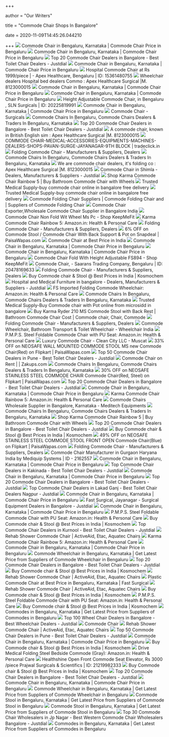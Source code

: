 +++
        
author = "Our Writers"
        
title = "Commode Chair Shops In Bangalore"
        
date = 2020-11-09T14:45:26.044210
        
+++
[ ![](https://3.imimg.com/data3/QJ/JM/GLADMIN-13190/commode-chair-500x500.jpg)](https://3.imimg.com/data3/QJ/JM/GLADMIN-13190/commode-chair-500x500.jpg) Commode Chair in Bengaluru, Karnataka | Commode Chair Price in Bengaluru
[ ![](https://5.imimg.com/data5/TL/JG/OK/SELLER-66068728/deluxe-commode-shower-chair-soft-cushion--250x250.jpg)](https://5.imimg.com/data5/TL/JG/OK/SELLER-66068728/deluxe-commode-shower-chair-soft-cushion--250x250.jpg) Commode Chair in Bengaluru, Karnataka | Commode Chair Price in Bengaluru
[ ![](https://content.jdmagicbox.com/comp/bangalore/u5/080pxx80.xx80.120831192126.n7u5/catalogue/healcure-implants-and-surgicals-chamarajpet-bangalore-surgical-item-dealers-0lvlzddu0k.jpg)](https://content.jdmagicbox.com/comp/bangalore/u5/080pxx80.xx80.120831192126.n7u5/catalogue/healcure-implants-and-surgicals-chamarajpet-bangalore-surgical-item-dealers-0lvlzddu0k.jpg) Top 20 Commode Chair Dealers in Bangalore - Best Toilet Chair Dealers -  Justdial
[ ![](https://5.imimg.com/data5/AE/RF/QT/SELLER-82400619/chair-with-commode-250x250.jpg)](https://5.imimg.com/data5/AE/RF/QT/SELLER-82400619/chair-with-commode-250x250.jpg) Commode Chair in Bengaluru, Karnataka | Commode Chair Price in Bengaluru
[ ![](https://5.imimg.com/data5/LC/MT/MY-27829484/hospital-commode-chair-250x250.jpg)](https://5.imimg.com/data5/LC/MT/MY-27829484/hospital-commode-chair-250x250.jpg) Hospital Commode Chair at Rs 1999/piece |   - Apex Healthcare,  Bengaluru | ID: 15361480755
[ ![](https://bizimages.withfloats.com/actual/59aa40513b1c4313b8fa3f9f.jpg)](https://bizimages.withfloats.com/actual/59aa40513b1c4313b8fa3f9f.jpg) Wheelchair dealers Hospital bed dealers Commo : Apex Healthcare Surgical  |M. 8123000015
[ ![](https://5.imimg.com/data5/KL/HH/MY-830981/commode-chair-250x250.jpg)](https://5.imimg.com/data5/KL/HH/MY-830981/commode-chair-250x250.jpg) Commode Chair in Bengaluru, Karnataka | Commode Chair Price in Bengaluru
[ ![](https://4.imimg.com/data4/EM/US/MY-3370810/commode-chair-250x250.jpg)](https://4.imimg.com/data4/EM/US/MY-3370810/commode-chair-250x250.jpg) Commode Chair in Bengaluru, Karnataka | Commode Chair Price in Bengaluru
[ ![](https://5.imimg.com/data5/BV/IH/SE/GLADMIN-50436494/selection-037-500x500.png)](https://5.imimg.com/data5/BV/IH/SE/GLADMIN-50436494/selection-037-500x500.png) Height Adjustable Commode Chair,   in Bengaluru , SLN Surgicals |  ID: 20225819991
[ ![](https://4.imimg.com/data4/GU/YC/ANDROID-7680765/product-250x250.jpeg)](https://4.imimg.com/data4/GU/YC/ANDROID-7680765/product-250x250.jpeg) Commode Chair in Bengaluru, Karnataka | Commode Chair Price in Bengaluru
[ ![](http://surgiworld.in/wp-content/uploads/2015/01/Untitled-2-03.png)](http://surgiworld.in/wp-content/uploads/2015/01/Untitled-2-03.png) Commode Chair - Surgicals
[ ![](https://cpimg.tistatic.com/05475652/b/4/Foldable-Commode-Chair.jpg?tr=n-w200)](https://cpimg.tistatic.com/05475652/b/4/Foldable-Commode-Chair.jpg?tr=n-w200) Commode Chairs In Bengaluru, Commode Chairs Dealers & Traders In Bengaluru,  Karnataka
[ ![](https://content.jdmagicbox.com/comp/bangalore/l3/080pxx80.xx80.090909145753.v9l3/catalogue/mahaveer-ayurvedics-and-surgicals-malleswaram-bangalore-ayurvedic-medicine-shops-2qw8vyp.jpg)](https://content.jdmagicbox.com/comp/bangalore/l3/080pxx80.xx80.090909145753.v9l3/catalogue/mahaveer-ayurvedics-and-surgicals-malleswaram-bangalore-ayurvedic-medicine-shops-2qw8vyp.jpg) Top 20 Commode Chair Dealers in Bangalore - Best Toilet Chair Dealers -  Justdial
[ ![](https://bizimages.withfloats.com/tile/5ae2fcbf994f4d06941fcf33.jpg)](https://bizimages.withfloats.com/tile/5ae2fcbf994f4d06941fcf33.jpg) A commode chair, known in British English sim : Apex Healthcare Surgical  |M. 8123000015
[ ![](http://tradeclick.in/web/image/product.template/95/image?unique=311828a)](http://tradeclick.in/web/image/product.template/95/image?unique=311828a) COMMODE CHAIR-MEDICAL-ACCESSORIES-EQUIPMENTS-MACHINES-DEALERS-SHOPS-PAVAN-SURGE-JAYANAGAR-9TH  BLOCK | tradeclick.in
[ ![](https://cpimg.tistatic.com/04405192/b/4/Toilet-Commode-Chair.jpg)](https://cpimg.tistatic.com/04405192/b/4/Toilet-Commode-Chair.jpg) Folding Commode Chair - Manufacturers & Suppliers, Dealers
[ ![](https://tiimg.tistatic.com/fp/3/004/438/light-weight-commode-chairs-084.jpg)](https://tiimg.tistatic.com/fp/3/004/438/light-weight-commode-chairs-084.jpg) Commode Chairs In Bengaluru, Commode Chairs Dealers & Traders In Bengaluru,  Karnataka
[ ![](https://bizimages.withfloats.com/actual/57f141529ec668335ca9e2bb.jpg)](https://bizimages.withfloats.com/actual/57f141529ec668335ca9e2bb.jpg) We are commode chair dealers, it's folding co : Apex Healthcare Surgical  |M. 8123000015
[ ![](https://content.jdmagicbox.com/quickquotes/images_main/commode-chair-349941103-6l5ps.jpg)](https://content.jdmagicbox.com/quickquotes/images_main/commode-chair-349941103-6l5ps.jpg) Commode Chair in Shimla - Dealers, Manufacturers & Suppliers - Justdial
[ ![](https://cdn1.storehippo.com/s/5836c20756002b4a067eb806/ms.products/58dbf7d7d6edc3b3613c9a39/images/58dbf7d7d6edc3b3613c9a3a/59e499cecc51661e7343e9f9/webp/59e499cecc51661e7343e9f9-640x640.jpg)](https://cdn1.storehippo.com/s/5836c20756002b4a067eb806/ms.products/58dbf7d7d6edc3b3613c9a39/images/58dbf7d7d6edc3b3613c9a3a/59e499cecc51661e7343e9f9/webp/59e499cecc51661e7343e9f9-640x640.jpg) Shop Karma Commode Chair Rainbow 5 | Buy Bathroom Commode Chair with Wheels
[ ![](https://microsidd.com/images/thumbs/0002255_commode-chair-with-pot.jpeg)](https://microsidd.com/images/thumbs/0002255_commode-chair-with-pot.jpeg) Trusted Medical Supply-buy commode chair online in bangalore free delivery
[ ![](https://microsidd.com/images/thumbs/0002256_commode-chair-with-pot_415.jpeg)](https://microsidd.com/images/thumbs/0002256_commode-chair-with-pot_415.jpeg) Trusted Medical Supply-buy commode chair online in bangalore free delivery
[ ![](https://static.connect2india.com/c2icd/company_resources/1039720/images/products/product-fold-able-commode-chairs.jpg)](https://static.connect2india.com/c2icd/company_resources/1039720/images/products/product-fold-able-commode-chairs.jpg) Commode Folding Chair Suppliers | Commode Folding Chair  and   | Suppliers of Commode Folding Chair
[ ![](https://2.wlimg.com/product_images/bc-full/2020/2/6826210/commode-chair-1582122074-5219794.jpg)](https://2.wlimg.com/product_images/bc-full/2020/2/6826210/commode-chair-1582122074-5219794.jpg) Commode Chair Exporter,Wholesale Commode Chair Supplier in Bangalore India
[ ![](https://keepme.fit/1352-thickbox_default/commode-chair-non-fold-with-wheel.jpg)](https://keepme.fit/1352-thickbox_default/commode-chair-non-fold-with-wheel.jpg) Commode Chair Non Fold Wit Wheel Ms Pc - Shop KeepMeFit
[ ![](https://m.media-amazon.com/images/I/41UvQ02dCIL._SR500,500_.jpg)](https://m.media-amazon.com/images/I/41UvQ02dCIL._SR500,500_.jpg) Karma Commode Chair Rainbow 5: Amazon.in: Health & Personal Care
[ ![](https://cpimg.tistatic.com/04314431/b/4/Folding-Commode-Chair.jpg)](https://cpimg.tistatic.com/04314431/b/4/Folding-Commode-Chair.jpg) Folding Commode Chair - Manufacturers & Suppliers, Dealers
[ ![](https://n4.sdlcdn.com/imgs/a/c/5/SDL402054445_1374841395_image1-dc9f4.JPG)](https://n4.sdlcdn.com/imgs/a/c/5/SDL402054445_1374841395_image1-dc9f4.JPG) 6% OFF on Commode Stool / Commode Chair With Back Support & Pot on Snapdeal  | PaisaWapas.com
[ ![](https://img.youtube.com/vi/IUx3YYnTgRY/hqdefault.jpg)](https://img.youtube.com/vi/IUx3YYnTgRY/hqdefault.jpg) Commode Chair at Best Price in India
[ ![](https://5.imimg.com/data5/SELLER/Default/2020/8/JE/QJ/NB/90022393/ec-899-b-250x250.jpg)](https://5.imimg.com/data5/SELLER/Default/2020/8/JE/QJ/NB/90022393/ec-899-b-250x250.jpg) Commode Chair in Bengaluru, Karnataka | Commode Chair Price in Bengaluru
[ ![](https://4.imimg.com/data4/OD/JK/MY-11587532/foldable-commode-chair-250x250.jpg)](https://4.imimg.com/data4/OD/JK/MY-11587532/foldable-commode-chair-250x250.jpg) Commode Chair in Bengaluru, Karnataka | Commode Chair Price in Bengaluru
[ ![](https://keepme.fit/1555-thickbox_default/commode-chair-fold-with-height-adjustable-fs894.jpg)](https://keepme.fit/1555-thickbox_default/commode-chair-fold-with-height-adjustable-fs894.jpg) Commode Chair Fold With Height Adjustable FS894 - Shop KeepMeFit
[ ![](https://5.imimg.com/data5/WT/JJ/VX/ANDROID-14669995/product-jpeg-500x500.jpg)](https://5.imimg.com/data5/WT/JJ/VX/ANDROID-14669995/product-jpeg-500x500.jpg) Commode Chair,   - Saarans Trading Company, Bengaluru | ID:  20478169633
[ ![](https://tiimg.tistatic.com/fp/3/006/535/fordable-plain-commode-chair-129.jpg?tr=n-w200)](https://tiimg.tistatic.com/fp/3/006/535/fordable-plain-commode-chair-129.jpg?tr=n-w200) Folding Commode Chair - Manufacturers & Suppliers, Dealers
[ ![](https://www.kosmochem.com/Products/1368.jpg)](https://www.kosmochem.com/Products/1368.jpg) Buy Commode chair & Stool @ Best Prices in India | Kosmochem
[ ![](https://content.jdmagicbox.com/quickquotes/images_main/commode-chair-319124382-p9pl2.jpg)](https://content.jdmagicbox.com/quickquotes/images_main/commode-chair-319124382-p9pl2.jpg) Hospital and Medical Furniture in bangalore - Dealers, Manufacturers &  Suppliers - Justdial
[ ![](https://images-na.ssl-images-amazon.com/images/I/71jZAZZeNEL._SL1200_.jpg)](https://images-na.ssl-images-amazon.com/images/I/71jZAZZeNEL._SL1200_.jpg) FS Imported Folding Commode Wheelchair: Amazon.in: Health & Personal Care
[ ![](https://tiimg.tistatic.com/fp/3/001/708/commode-chair-039.jpg?tr=n-w200)](https://tiimg.tistatic.com/fp/3/001/708/commode-chair-039.jpg?tr=n-w200) Commode Chairs In Bengaluru, Commode Chairs Dealers & Traders In Bengaluru,  Karnataka
[ ![](https://microsidd.com/images/thumbs/0000565_commode-chair-with-pot_625.jpeg)](https://microsidd.com/images/thumbs/0000565_commode-chair-with-pot_625.jpeg) Trusted Medical Supply-Buy Commode chair with Pot online from microsidd in  bangalore
[ ![](https://i.pinimg.com/564x/e5/42/ea/e542ea879013367e21f13774d288a21c.jpg)](https://i.pinimg.com/564x/e5/42/ea/e542ea879013367e21f13774d288a21c.jpg) Buy Karma Ryder 210 MS Commode Stool with Back Rest | Bathroom Commode Chair  Cost | Commode chair, Chair, Commode
[ ![](https://cpimg.tistatic.com/05944118/b/4/Commode-chair.jpg)](https://cpimg.tistatic.com/05944118/b/4/Commode-chair.jpg) Folding Commode Chair - Manufacturers & Suppliers, Dealers
[ ![](https://www.wheelchairindia.com/image/cache/catalog/products/Obesity-Commode-Wheelchair/Obesity-Commode-Wheelchair-4-250x250.jpg)](https://www.wheelchairindia.com/image/cache/catalog/products/Obesity-Commode-Wheelchair/Obesity-Commode-Wheelchair-4-250x250.jpg) Commode Wheelchair, Bathroom Transport & Toilet Wheelchair - Wheelchair  India
[ ![](https://images-na.ssl-images-amazon.com/images/I/31gOGgF1uNL._SY355_.jpg)](https://images-na.ssl-images-amazon.com/images/I/31gOGgF1uNL._SY355_.jpg) P.M.P.S. Steel Foldable Commode Chair with PU Seat: Amazon.in: Health &  Personal Care
[ ![](https://cdn.citymapia.com/muscat/clean-city-llc/4789/Portfolio.jpg?biz=1743)](https://cdn.citymapia.com/muscat/clean-city-llc/4789/Portfolio.jpg?biz=1743) Luxury Commode Chair - Clean City LLC - Muscat
[ ![](https://rukminim1.flixcart.com/image/400/400/jf4a64w0/commode-shower-chair/7/c/u/wall-neosafe-original-imaf3hkfyaawvgky.jpeg?q=90)](https://rukminim1.flixcart.com/image/400/400/jf4a64w0/commode-shower-chair/7/c/u/wall-neosafe-original-imaf3hkfyaawvgky.jpeg?q=90) 33% OFF on NEOSAFE WALL MOUNTED COMMODE STOOL MS new Commode Chair(Red) on  Flipkart | PaisaWapas.com
[ ![](https://content.jdmagicbox.com/comp/pune/s9/020pxx20.xx20.170621142533.f6s9/catalogue/ss-helth-care-hadapsar-pune-wheel-chair-dealers-exjhuosaop.jpg?clr=)](https://content.jdmagicbox.com/comp/pune/s9/020pxx20.xx20.170621142533.f6s9/catalogue/ss-helth-care-hadapsar-pune-wheel-chair-dealers-exjhuosaop.jpg?clr=) Top 50 Commode Chair Dealers in Pune - Best Toilet Chair Dealers - Justdial
[ ![](https://zakups.s3.ap-south-1.amazonaws.com/post-images/a7f3b381ab4ac3e341ddb456c207f7f4.jpg)](https://zakups.s3.ap-south-1.amazonaws.com/post-images/a7f3b381ab4ac3e341ddb456c207f7f4.jpg) Commode Chair on Rent | | Zakups.com
[ ![](https://tiimg.tistatic.com/fp/3/005/851/folding-commode-chair-566.jpg?tr=n-w200)](https://tiimg.tistatic.com/fp/3/005/851/folding-commode-chair-566.jpg?tr=n-w200) Commode Chairs In Bengaluru, Commode Chairs Dealers & Traders In Bengaluru,  Karnataka
[ ![](https://rukminim1.flixcart.com/image/400/400/jdeu8i80/commode-shower-chair/c/a/v/np-20-r-neosafe-original-imafy9d953ghmzbh.jpeg?q=90)](https://rukminim1.flixcart.com/image/400/400/jdeu8i80/commode-shower-chair/c/a/v/np-20-r-neosafe-original-imafy9d953ghmzbh.jpeg?q=90) 30% OFF on NEOSAFE STAINLESS STEEL COMMODE CHAIR Commode Chair(Red, Steel)  on Flipkart | PaisaWapas.com
[ ![](https://content.jdmagicbox.com/comp/bangalore/t4/080pxx80.xx80.170109150618.v7t4/catalogue/mata-medical-surgicals-bangalore-1qtdqchiu2.jpg?clr=)](https://content.jdmagicbox.com/comp/bangalore/t4/080pxx80.xx80.170109150618.v7t4/catalogue/mata-medical-surgicals-bangalore-1qtdqchiu2.jpg?clr=) Top 20 Commode Chair Dealers in Bangalore - Best Toilet Chair Dealers -  Justdial
[ ![](https://5.imimg.com/data5/FY/OP/BI/SELLER-43810593/imported-height-adjustable-commode-chair-with-wheels-250x250.jpg)](https://5.imimg.com/data5/FY/OP/BI/SELLER-43810593/imported-height-adjustable-commode-chair-with-wheels-250x250.jpg) Commode Chair in Bengaluru, Karnataka | Commode Chair Price in Bengaluru
[ ![](https://m.media-amazon.com/images/I/41-abeayOrL._AC_SS350_.jpg)](https://m.media-amazon.com/images/I/41-abeayOrL._AC_SS350_.jpg) Karma Commode Chair Rainbow 5: Amazon.in: Health & Personal Care
[ ![](https://www.dial4trade.com/uploaded_files/product_images/commode-chairs-384665.jpg)](https://www.dial4trade.com/uploaded_files/product_images/commode-chairs-384665.jpg) Commode Chairs Wholesale Supplier in Bangalore, Karnataka - Meditech  Equipments
[ ![](https://tiimg.tistatic.com/fp/1/004/600/foldable-commode-chair-322.jpg?tr=n-w200)](https://tiimg.tistatic.com/fp/1/004/600/foldable-commode-chair-322.jpg?tr=n-w200) Commode Chairs In Bengaluru, Commode Chairs Dealers & Traders In Bengaluru,  Karnataka
[ ![](https://cdn1.storehippo.com/s/5836c20756002b4a067eb806/ms.products/58dbf7d7d6edc3b3613c9a39/images/58dbf7d7d6edc3b3613c9a3b/59e49a39cc51661e7343ea03/webp/59e49a39cc51661e7343ea03-240x240.jpg)](https://cdn1.storehippo.com/s/5836c20756002b4a067eb806/ms.products/58dbf7d7d6edc3b3613c9a39/images/58dbf7d7d6edc3b3613c9a3b/59e49a39cc51661e7343ea03/webp/59e49a39cc51661e7343ea03-240x240.jpg) Shop Karma Commode Chair Rainbow 5 | Buy Bathroom Commode Chair with Wheels
[ ![](https://content.jdmagicbox.com/comp/bangalore/k5/080pxx80.xx80.190316152130.u4k5/catalogue/urban-space-bangalore-0yz0dpmop8.jpg?clr=)](https://content.jdmagicbox.com/comp/bangalore/k5/080pxx80.xx80.190316152130.u4k5/catalogue/urban-space-bangalore-0yz0dpmop8.jpg?clr=) Top 20 Commode Chair Dealers in Bangalore - Best Toilet Chair Dealers -  Justdial
[ ![](https://www.kosmochem.com/Products/3761.jpg)](https://www.kosmochem.com/Products/3761.jpg) Buy Commode chair & Stool @ Best Prices in India | Kosmochem
[ ![](https://rukminim1.flixcart.com/image/400/400/k2gh30w0/commode-shower-chair/c/w/k/ns-20-u-blue-neosafe-original-imafhsv9zmsjbgwh.jpeg?q=90)](https://rukminim1.flixcart.com/image/400/400/k2gh30w0/commode-shower-chair/c/w/k/ns-20-u-blue-neosafe-original-imafhsv9zmsjbgwh.jpeg?q=90) 49% OFF on NEOSAFE STAINLESS STEEL COMMODE STOOL FRONT OPEN Commode Chair(Blue)  on Flipkart | PaisaWapas.com
[ ![](https://tiimg.tistatic.com/fp/1/005/587/ss-folding-commode-chair-818.jpg?tr=n-w200)](https://tiimg.tistatic.com/fp/1/005/587/ss-folding-commode-chair-818.jpg?tr=n-w200) Folding Commode Chair - Manufacturers & Suppliers, Dealers
[ ![](https://img2.exportersindia.com/product_images/bc-full/dir_90/2699644/commode-chair-2162557.jpg)](https://img2.exportersindia.com/product_images/bc-full/dir_90/2699644/commode-chair-2162557.jpg) Commode Chair Manufacturer in Gurgaon Haryana India by Mediquip Systems |  ID - 2162557
[ ![](https://5.imimg.com/data5/WQ/QY/MY-28073626/portable-commode-chair-250x250.jpg)](https://5.imimg.com/data5/WQ/QY/MY-28073626/portable-commode-chair-250x250.jpg) Commode Chair in Bengaluru, Karnataka | Commode Chair Price in Bengaluru
[ ![](https://content.jdmagicbox.com/comp/kakinada/h1/9999px884.x884.170613190536.v5h1/catalogue/gilma-showroom-main-road-kakinada-hardware-shops-pu6hsas.jpg?fit=around%7C270%3A130&crop=270%3A130%3B%2A%2C%2A)](https://content.jdmagicbox.com/comp/kakinada/h1/9999px884.x884.170613190536.v5h1/catalogue/gilma-showroom-main-road-kakinada-hardware-shops-pu6hsas.jpg?fit=around%7C270%3A130&crop=270%3A130%3B%2A%2C%2A) Top Commode Chair Dealers in Kakinada - Best Toilet Chair Dealers - Justdial
[ ![](https://5.imimg.com/data5/GY/OT/GLADMIN-21839908/ryder-210-ms-commode-chair-250x250.jpg)](https://5.imimg.com/data5/GY/OT/GLADMIN-21839908/ryder-210-ms-commode-chair-250x250.jpg) Commode Chair in Bengaluru, Karnataka | Commode Chair Price in Bengaluru
[ ![](https://content.jdmagicbox.com/comp/bangalore/y8/080pxx80.xx80.161118180736.k5y8/catalogue/c-m-khader-and-sons-surgicals-and-generals-krishna-rajendra-market-bangalore-surgical-equipment-dealers-rsauc.jpg)](https://content.jdmagicbox.com/comp/bangalore/y8/080pxx80.xx80.161118180736.k5y8/catalogue/c-m-khader-and-sons-surgicals-and-generals-krishna-rajendra-market-bangalore-surgical-equipment-dealers-rsauc.jpg) Top 20 Commode Chair Dealers in Bangalore - Best Toilet Chair Dealers -  Justdial
[ ![](https://content.jdmagicbox.com/comp/nagpur/m4/0712px712.x712.140602143107.z4m4/catalogue/respa-ortholite-range-nagpur-furniture-dealers-1z4he86.jpg?fit=around%7C270%3A130&crop=270%3A130%3B%2A%2C%2A)](https://content.jdmagicbox.com/comp/nagpur/m4/0712px712.x712.140602143107.z4m4/catalogue/respa-ortholite-range-nagpur-furniture-dealers-1z4he86.jpg?fit=around%7C270%3A130&crop=270%3A130%3B%2A%2C%2A) Top Commode Chair Dealers in Lakad Ganj - Best Toilet Chair Dealers Nagpur  - Justdial
[ ![](https://5.imimg.com/data5/IU/QW/MY-13183715/commod-chair-250x250.jpg)](https://5.imimg.com/data5/IU/QW/MY-13183715/commod-chair-250x250.jpg) Commode Chair in Bengaluru, Karnataka | Commode Chair Price in Bengaluru
[ ![](https://content3.jdmagicbox.com/comp/bangalore/q3/080pxx80.xx80.140930162807.f5q3/catalogue/fast-surgical-jayanagar-bangalore-disposable-surgical-dealers-1x2zdjq.jpg)](https://content3.jdmagicbox.com/comp/bangalore/q3/080pxx80.xx80.140930162807.f5q3/catalogue/fast-surgical-jayanagar-bangalore-disposable-surgical-dealers-1x2zdjq.jpg) Fast Surgical, Jayanagar - Surgical Equipment Dealers in Bangalore -  Justdial
[ ![](https://4.imimg.com/data4/GT/RM/MY-4055558/ss-250x250.jpeg)](https://4.imimg.com/data4/GT/RM/MY-4055558/ss-250x250.jpeg) Commode Chair in Bengaluru, Karnataka | Commode Chair Price in Bengaluru
[ ![](https://m.media-amazon.com/images/I/518CJVhH5QL._AC_SS350_.jpg)](https://m.media-amazon.com/images/I/518CJVhH5QL._AC_SS350_.jpg) P.M.P.S. Steel Foldable Commode Chair with PU Seat: Amazon.in: Health &  Personal Care
[ ![](https://www.kosmochem.com/Products/1346.jpg)](https://www.kosmochem.com/Products/1346.jpg) Buy Commode chair & Stool @ Best Prices in India | Kosmochem
[ ![](https://content.jdmagicbox.com/comp/kurnool/e8/9999p8518.8518.140322183053.v3e8/catalogue/malik-marketing-budavara-peta-kurnool-surgical-equipment-dealers-2739uzimq6.jpg?fit=around%7C270%3A130&crop=270%3A130%3B%2A%2C%2A)](https://content.jdmagicbox.com/comp/kurnool/e8/9999p8518.8518.140322183053.v3e8/catalogue/malik-marketing-budavara-peta-kurnool-surgical-equipment-dealers-2739uzimq6.jpg?fit=around%7C270%3A130&crop=270%3A130%3B%2A%2C%2A) Top Commode Chair Dealers in Kurnool - Best Toilet Chair Dealers - Justdial
[ ![](https://www.medicaleshop.com/img/product/ET80229401_image-0.jpg?fcts=20201021060231)](https://www.medicaleshop.com/img/product/ET80229401_image-0.jpg?fcts=20201021060231) Rehab Shower Commode Chair | ActiveAid, Etac, Aquatec Chairs
[ ![](https://m.media-amazon.com/images/I/51C5CRF9bWL._AC_SS350_.jpg)](https://m.media-amazon.com/images/I/51C5CRF9bWL._AC_SS350_.jpg) Karma Commode Chair Rainbow 5: Amazon.in: Health & Personal Care
[ ![](https://5.imimg.com/data5/ZN/ZT/SW/SELLER-3174519/7015-250x250.jpg)](https://5.imimg.com/data5/ZN/ZT/SW/SELLER-3174519/7015-250x250.jpg) Commode Chair in Bengaluru, Karnataka | Commode Chair Price in Bengaluru
[ ![](https://3.imimg.com/data3/OI/KB/GLADMIN-43927/commode-wheelchair-500x500.jpg)](https://3.imimg.com/data3/OI/KB/GLADMIN-43927/commode-wheelchair-500x500.jpg) Commode Wheelchair in Bengaluru, Karnataka | Get Latest Price from  Suppliers of Commode Wheelchair in Bengaluru
[ ![](https://content.jdmagicbox.com/comp/bangalore/r6/080pxx80.xx80.180929073007.h6r6/catalogue/sanjivani-medical-hsr-layout-sector-4-bangalore-chemists-1csj6d6mc4.jpg?clr=)](https://content.jdmagicbox.com/comp/bangalore/r6/080pxx80.xx80.180929073007.h6r6/catalogue/sanjivani-medical-hsr-layout-sector-4-bangalore-chemists-1csj6d6mc4.jpg?clr=) Top 20 Commode Chair Dealers in Bangalore - Best Toilet Chair Dealers -  Justdial
[ ![](https://www.kosmochem.com/Products/3914.jpg)](https://www.kosmochem.com/Products/3914.jpg) Buy Commode chair & Stool @ Best Prices in India | Kosmochem
[ ![](https://www.medicaleshop.com/img/product/ET80229402_image-0.jpg?fcts=20201021060126)](https://www.medicaleshop.com/img/product/ET80229402_image-0.jpg?fcts=20201021060126) Rehab Shower Commode Chair | ActiveAid, Etac, Aquatec Chairs
[ ![](https://tiimg.tistatic.com/fp/1/001/780/plastic-commode-chair-925.jpg)](https://tiimg.tistatic.com/fp/1/001/780/plastic-commode-chair-925.jpg) Plastic Commode Chair at Best Price in Bengaluru, Karnataka | Fast Surgical
[ ![](https://www.medicaleshop.com/img/product/ETE80229410_image-0.jpg?fcts=20201021032729)](https://www.medicaleshop.com/img/product/ETE80229410_image-0.jpg?fcts=20201021032729) Rehab Shower Commode Chair | ActiveAid, Etac, Aquatec Chairs
[ ![](https://www.kosmochem.com/Products/3588.jpg)](https://www.kosmochem.com/Products/3588.jpg) Buy Commode chair & Stool @ Best Prices in India | Kosmochem
[ ![](https://m.media-amazon.com/images/I/613BvJ+2s8L._AC_SS350_.jpg)](https://m.media-amazon.com/images/I/613BvJ+2s8L._AC_SS350_.jpg) P.M.P.S. Steel Foldable Commode Chair with PU Seat: Amazon.in: Health &  Personal Care
[ ![](https://www.kosmochem.com/Products/3290.jpg)](https://www.kosmochem.com/Products/3290.jpg) Buy Commode chair & Stool @ Best Prices in India | Kosmochem
[ ![](https://5.imimg.com/data5/QL/WQ/LE/SELLER-92388414/ceramic-commode-toilet-seat-250x250.jpg)](https://5.imimg.com/data5/QL/WQ/LE/SELLER-92388414/ceramic-commode-toilet-seat-250x250.jpg) Commodes in Bengaluru, Karnataka | Get Latest Price from Suppliers of  Commodes in Bengaluru
[ ![](https://content.jdmagicbox.com/comp/bangalore/j7/080pxx80.xx80.150202135318.j1j7/catalogue/rehamo-bangalore-1lgp8zegpv.jpg?clr=)](https://content.jdmagicbox.com/comp/bangalore/j7/080pxx80.xx80.150202135318.j1j7/catalogue/rehamo-bangalore-1lgp8zegpv.jpg?clr=) Top 100 Wheel Chair Dealers in Bangalore - Best Wheelchair Dealers -  Justdial
[ ![](http://www.tajbd.com/1536-large_default/rodo-folding-commode-chair.jpg)](http://www.tajbd.com/1536-large_default/rodo-folding-commode-chair.jpg) Commode Chair
[ ![](https://www.medicaleshop.com/img/product/RDZ300S_image-0.jpg?fcts=20201026055517)](https://www.medicaleshop.com/img/product/RDZ300S_image-0.jpg?fcts=20201026055517) Rehab Shower Commode Chair | ActiveAid, Etac, Aquatec Chairs
[ ![](https://content.jdmagicbox.com/comp/pune/v5/020pxx20.xx20.151012172551.z4v5/catalogue/s-and-s-healthcare-pimple-saudagar-pune-folding-commode-chair-dealers-2lhdu3m.jpg?clr=)](https://content.jdmagicbox.com/comp/pune/v5/020pxx20.xx20.151012172551.z4v5/catalogue/s-and-s-healthcare-pimple-saudagar-pune-folding-commode-chair-dealers-2lhdu3m.jpg?clr=) Top 50 Commode Chair Dealers in Pune - Best Toilet Chair Dealers - Justdial
[ ![](https://5.imimg.com/data5/VT/JE/MY-64345488/untitled-250x250.png)](https://5.imimg.com/data5/VT/JE/MY-64345488/untitled-250x250.png) Commode Chair in Bengaluru, Karnataka | Commode Chair Price in Bengaluru
[ ![](https://www.kosmochem.com/Products/3855.jpg)](https://www.kosmochem.com/Products/3855.jpg) Buy Commode chair & Stool @ Best Prices in India | Kosmochem
[ ![](https://m.media-amazon.com/images/I/7196tl8wmXL._AC_SS350_.jpg)](https://m.media-amazon.com/images/I/7196tl8wmXL._AC_SS350_.jpg) Drive Medical Folding Steel Bedside Commode (Gray): Amazon.in: Health &  Personal Care
[ ![](https://5.imimg.com/data5/IX/ND/KV/SELLER-2692819/commode-seat-elevator-500x500.jpg)](https://5.imimg.com/data5/IX/ND/KV/SELLER-2692819/commode-seat-elevator-500x500.jpg) Healthshine Open Front Commode Seat Elevator, Rs 3000 /piece Prajwal  Surgicals & Scientifics | ID: 21219982333
[ ![](https://www.kosmochem.com/Products/3933.jpg)](https://www.kosmochem.com/Products/3933.jpg) Buy Commode chair & Stool @ Best Prices in India | Kosmochem
[ ![](https://content.jdmagicbox.com/comp/bangalore/c9/080pxx80.xx80.131007150007.i3c9/catalogue/surgi-world-marathahalli-bangalore-surgical-equipment-dealers-2yr3cj2.jpg?clr=)](https://content.jdmagicbox.com/comp/bangalore/c9/080pxx80.xx80.131007150007.i3c9/catalogue/surgi-world-marathahalli-bangalore-surgical-equipment-dealers-2yr3cj2.jpg?clr=) Top 20 Commode Chair Dealers in Bangalore - Best Toilet Chair Dealers -  Justdial
[ ![](https://4.imimg.com/data4/IY/VC/MY-9546310/commodes-250x250.jpg)](https://4.imimg.com/data4/IY/VC/MY-9546310/commodes-250x250.jpg) Commode Chair in Bengaluru, Karnataka | Commode Chair Price in Bengaluru
[ ![](https://5.imimg.com/data5/NB/DM/RH/SELLER-82400619/recliner-wheel-chair-with-without-commode-250x250.jpg)](https://5.imimg.com/data5/NB/DM/RH/SELLER-82400619/recliner-wheel-chair-with-without-commode-250x250.jpg) Commode Wheelchair in Bengaluru, Karnataka | Get Latest Price from  Suppliers of Commode Wheelchair in Bengaluru
[ ![](https://5.imimg.com/data5/FQ/IK/MY-28073626/commode-stool-250x250.jpg)](https://5.imimg.com/data5/FQ/IK/MY-28073626/commode-stool-250x250.jpg) Commode Stool in Bengaluru, Karnataka | Get Latest Price from Suppliers of  Commode Stool in Bengaluru
[ ![](https://5.imimg.com/data5/WO/EE/MY/SELLER-43810593/armrest-commode-chair-250x250.jpg)](https://5.imimg.com/data5/WO/EE/MY/SELLER-43810593/armrest-commode-chair-250x250.jpg) Commode Stool in Bengaluru, Karnataka | Get Latest Price from Suppliers of  Commode Stool in Bengaluru
[ ![](https://content.jdmagicbox.com/comp/bangalore/q5/080pxxxx.xxxx.100818154940.r1q5/catalogue/s-s-ceramics-banashankari-1st-stage-bangalore-plumbers-28zs7t3.jpeg)](https://content.jdmagicbox.com/comp/bangalore/q5/080pxxxx.xxxx.100818154940.r1q5/catalogue/s-s-ceramics-banashankari-1st-stage-bangalore-plumbers-28zs7t3.jpeg) Top 30 Commode Chair Wholesalers in Jp Nagar - Best Western Commode Chair  Wholesalers Bangalore - Justdial
[ ![](https://5.imimg.com/data5/GLADMIN/Default/2020/10/PW/MA/JI/65591/commodes-500x500.jpg)](https://5.imimg.com/data5/GLADMIN/Default/2020/10/PW/MA/JI/65591/commodes-500x500.jpg) Commodes in Bengaluru, Karnataka | Get Latest Price from Suppliers of  Commodes in Bengaluru
